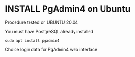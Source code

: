 # INSTALL PgAdmin4 on Ubuntu
Procedure tested on UBUNTU 20.04

You must have PostgreSQL already installed
```
sudo apt install pgadmin4
```
Choice login data for PgAdmin4 web interface
